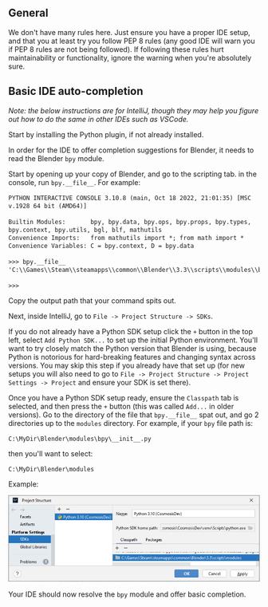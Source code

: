 ## General

We don't have many rules here. Just ensure you have a proper IDE setup, and
that you at least try you follow PEP 8 rules (any good IDE will warn you if
PEP 8 rules are not being followed). If following these rules hurt
maintainability or functionality, ignore the warning when you're absolutely
sure.

## Basic IDE auto-completion
_Note: the below instructions are for IntelliJ, though they may help you figure
out how to do the same in other IDEs such as VSCode._

Start by installing the Python plugin, if not already installed.

In order for the IDE to offer completion suggestions for Blender, it needs to
read the Blender `bpy` module.

Start by opening up your copy of Blender, and go to the scripting tab. in the
console, run `bpy.__file__`. For example:
```idle
PYTHON INTERACTIVE CONSOLE 3.10.8 (main, Oct 18 2022, 21:01:35) [MSC v.1928 64 bit (AMD64)]

Builtin Modules:       bpy, bpy.data, bpy.ops, bpy.props, bpy.types, bpy.context, bpy.utils, bgl, blf, mathutils
Convenience Imports:   from mathutils import *; from math import *
Convenience Variables: C = bpy.context, D = bpy.data

>>> bpy.__file__
'C:\\Games\\Steam\\steamapps\\common\\Blender\\3.3\\scripts\\modules\\bpy\\__init__.py'

>>> 
```

Copy the output path that your command spits out.

Next, inside IntelliJ, go to `File -> Project Structure -> SDKs`.

If you do not already have a Python SDK setup click the `+` button in the top
left, select `Add Python SDK...` to set up the initial Python environment.
You'll want to try closely match the Python version that Blender is using,
because Python is notorious for hard-breaking features and changing syntax
across versions.
You may skip this step if you already have that set up (for new setups you
will also need to go to
`File -> Project Structure -> Project Settings -> Project` and ensure your
SDK is set there).

Once you have a Python SDK setup ready, ensure the `Classpath` tab is
selected, and then press the `+` button (this was called `Add...` in older
versions). Go to the directory of the file that `bpy.__file__` spat out, and
go 2 directories up to the `modules` directory. For example, if your `bpy`
file path is:
```
C:\MyDir\Blender\modules\bpy\__init__.py
```
then you'll want to select:
```
C:\MyDir\Blender\modules
```

Example:

![completion example](img/completion_example.png)

Your IDE should now resolve the `bpy` module and offer basic completion.

